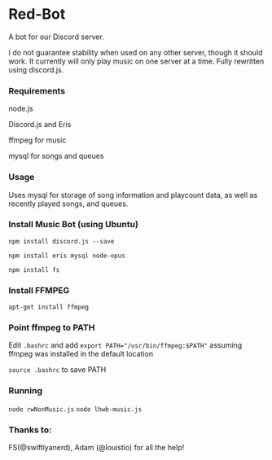 # Red-Bot
A bot for our Discord server.

I do not guarantee stability when used on any other server, though it should work. It currently will only play music on one server at a time. Fully rewritten using discord.js.

### Requirements
node.js

Discord.js and Eris

ffmpeg for music

mysql for songs and queues

### Usage
Uses mysql for storage of song information and playcount data, as well as recently played songs, and queues.

### Install Music Bot (using Ubuntu)
`npm install discord.js --save`

`npm install eris mysql node-opus`

`npm install fs`

### Install FFMPEG

`apt-get install ffmpeg`

### Point ffmpeg to PATH
Edit `.bashrc` and add `export PATH="/usr/bin/ffmpeg:$PATH"` assuming ffmpeg was installed in the default location

`source .bashrc` to save PATH

### Running
`node rwNonMusic.js`
`node lhwb-music.js`

### Thanks to:
FS(@swiftlyanerd), Adam (@louistio) for all the help!
